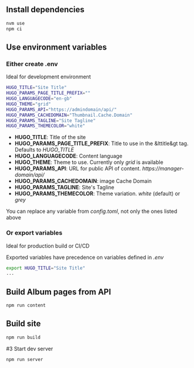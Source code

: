 ## Install dependencies
```bash
nvm use
npm ci
```

## Use environment variables
### Either create .env
Ideal for development environment

```bash
HUGO_TITLE="Site Title"
HUGO_PARAMS_PAGE_TITLE_PREFIX=""
HUGO_LANGUAGECODE="en-gb"
HUGO_THEME="grid"
HUGO_PARAMS_API="https://admindomain/api/"
HUGO_PARAMS_CACHEDOMAIN="Thumbnail.Cache.Domain"
HUGO_PARAMS_TAGLINE="Site Tagline"
HUGO_PARAMS_THEMECOLOR="white"
```
* __HUGO_TITLE__: Title of the site
* __HUGO_PARAMS_PAGE_TITLE_PREFIX__: Title to use in the &lttitle&gt tag. Defaults to _HUGO_TITLE_
* __HUGO_LANGUAGECODE__: Content language
* __HUGO_THEME__: Theme to use. Currently only _grid_ is available
* __HUGO_PARAMS_API__: URL for public API of content. _https://manager-domain/api/_
* __HUGO_PARAMS_CACHEDOMAIN__: image Cache Domain
* __HUGO_PARAMS_TAGLINE__: Site's Tagline
* __HUGO_PARAMS_THEMECOLOR__: Theme variation. _white_ (default) or _grey_

You can replace any variable from _config.toml_, not only the ones listed above

### Or export variables
Ideal for production build or CI/CD

Exported variables have precedence on variables defined in _.env_
```bash
export HUGO_TITLE="Site Title"
...
```

## Build Album pages from API
```bash
npm run content
```

## Build site
```bash
npm run build
```

#3 Start dev server
```bash
npm run server
```

